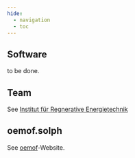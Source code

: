 ```yaml
---
hide:
  - navigation
  - toc
---
```


## Software
to be done.

## Team
See [Institut für Regnerative Energietechnik](https://www.hs-nordhausen.de/forschung/inret/)

## oemof.solph
See [oemof](https://oemof.org)-Website.